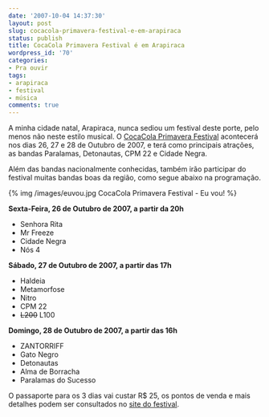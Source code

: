 ```yaml
---
date: '2007-10-04 14:37:30'
layout: post
slug: cocacola-primavera-festival-e-em-arapiraca
status: publish
title: CocaCola Primavera Festival é em Arapiraca
wordpress_id: '70'
categories:
- Pra ouvir
tags:
- arapiraca
- festival
- música
comments: true
---
```


A minha cidade natal, Arapiraca, nunca sediou um festival deste porte, pelo menos não neste estilo musical. O [CocaCola Primavera Festival](http://www.cocacolaprimaverafestival.com.br) acontecerá nos dias 26, 27 e 28 de Outubro de 2007, e terá como principais atrações, as bandas Paralamas, Detonautas, CPM 22 e Cidade Negra.

Além das bandas nacionalmente conhecidas, também irão participar do festival muitas bandas boas da região, como segue abaixo na programação.

{% img /images/euvou.jpg CocaCola Primavera Festival - Eu vou! %}

**Sexta-Feira, 26 de Outubro de 2007, a partir da 20h**

  * Senhora Rita
  * Mr Freeze
  * Cidade Negra
  * Nós 4

**Sábado, 27 de Outubro de 2007, a partir das 17h**

  * Haldeia
  * Metamorfose
  * Nitro
  * CPM 22
  * <strike>L200</strike> L100

**Domingo, 28 de Outubro de 2007, a partir das 16h**

  * ZANTORRIFF
  * Gato Negro
  * Detonautas
  * Alma de Borracha
  * Paralamas do Sucesso

O passaporte para os 3 dias vai custar R$ 25, os pontos de venda e mais detalhes podem ser consultados no [site do festival](http://www.cocacolaprimaverafestival.com.br).
